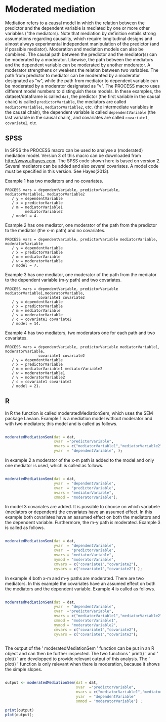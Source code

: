 # Moderated mediation

Mediation refers to a causal model in which the relation between the predictor and the dependent variable is mediated by one or more other variables ("the mediators). Note that mediation by definition entails strong assumptions regarding causality, which require longitudinal designs and almost always experimental independent manipulation of the predictor (and if possible mediator). 
Moderation and mediation models can also be combined. The causal path between the predictor and the mediator(s) can be moderated by a moderator. Likewise, the path between the mediators and the dependent variable can be moderated by another moderator. A moderator strengthens or weakens the relation between two variables.
The path from predictor to mediator can be moderated by a moderator designated as "w", while the path from mediator to dependent variable can be moderated by a moderator designated as "v". The PROCESS macro uses different model numbers to distinguish these models.
In these examples, the dataset/dataframe is called `dat`, the predictor (the first variable in the causal chain) is called `predictorVariable`, the mediators are called `mediatorVariable1`, `mediatorVariable2`, etc. (the intermediate variables in the causal chain), the dependent variable is called `dependentVariable` (the last variable in the causal chain), and covariates are called `covariate1`, `covariate2`, etc.

## SPSS

In SPSS the PROCESS macro can be used to analyse a (moderated) mediation model. Version 3 of this macro can be downloaded from http://www.afhayes.com. The SPSS code shown here is based on version 2. Several mediators can be added and also several covariates. A model code must be specified in this version. See Hayes(2013). 

Example 1 has two mediators and no covariates.

```
PROCESS vars = dependentVariable, predictorVariable, mediatorVariable1, mediatorVariable2
   / y = dependentVariable
   / x = predictorVariable
   / m = mediatorVariable1
         mediatorVariable2
   / model = 4.

```

Example 2 has one mediator, one moderator of the path from the predictor to the mediator (the x-m path) and no covariates.

```
PROCESS vars = dependentVariable, predictorVariable mediatorVariable, moderatorVariable
   / y = dependentVariable
   / x = predictorVariable
   / m = mediatorVariable 
   / w = moderatorVariable
   / model = 7.

```

Example 3 has one mediator, one moderator of the path from the mediator to the dependent variable (m-y path) and two covariates.

```
PROCESS vars = dependentVariable, predictorVariable mediatorVariable1,moderatorVariable, 
               covariate1 covariate2
   / y = dependentVariable 
   / x = predictorVariable 
   / m = mediatorVariable 
   / v = moderatorVariable
   / c = covariate1 covariate2
   / model = 14.

```

Example 4 has two mediators, two moderators one for each path and two covariates.

```
PROCESS vars = dependentVariable, predictorVariable mediatorVariable1, moderatorVariable, 
               covariate1 covariate2
   / y = dependentVariable 
   / x = predictorVariable 
   / m = mediatorVariable1 mediatorVariable2
   / w = moderatorVariable1
   / v = moderatorVariable2
   / c = covariate1 covariate2
   / model = 21.
```

## R

In R the function is called moderatedMediationSem, which uses the SEM package Lavaan.
Example 1 is a mediation model without moderator and with two mediators; this model and is called as follows.

```r

moderatedMediationSem(dat = dat, 
                      xvar  ="predictorVariable", 
                      mvars = c("mediatorVariable1","mediatorVariable2"), 
                      yvar  = "dependentVariable", );
```


In example 2 a moderator of the x-m path is added to the model and only one mediator is used, which is called as follows.

```r

moderatedMediationSem(dat = dat, 
                      yvar  = "dependentVariable",
                      xvar  = "predictorVariable", 
                      mvars = "mediatorVariable", 
                      xmmod = "moderatorVariable");
```

In model 3 covariates are added. It is possible to choose on which variabele (mediators or dependent) the covariates have an assumed effect. In this example both covariates have an assumed effect on both the mediators and the dependent variable. Furthermore, the m-y path is moderated. Example 3 is called as follows.

```r

moderatedMediationSem(dat = dat, 
                      yvar  = "dependentVariable",
                      xvar  = "predictorVariable", 
                      mvars = "mediatorVariable", 
                      mymod = "moderatorVariable",
                      cmvars = c("covariate1","covariate2"),
                      cyvars = c("covariate1","covariate2") );
```

In example 4 both x-m and m-y paths are moderated. There are two mediators.
In this example the covariates have an assumed effect on both the mediators and the dependent variable.
Example 4 is called as follows.

```r

moderatedMediationSem(dat = dat, 
                      yvar  = "dependentVariable", 
                      xvar  ="predictorVariable", 
                      mvars = c("mediatorVariable1","mediatorVariable2"), 
                      xmmod = "moderatorVariable1",
                      mymod = "moderatorVariable2",
                      cmvars = c("covariate1","covariate2"), 
                      cyvars = c("covariate1","covariate2");
             
```

The output of the ' moderatedMediationSem ' function can be put in an R object and can then be further inspected. The two functions ' print() ' and ' plot() ' are  developped to provide relevant output of this analysis.
The ' plot() ' function is only relevant when there is moderation, because it shows the simple slopes.

```r

output <- moderatedMediationSem(dat = dat, 
                                xvar  ="predictorVariable", 
                                mvars = c("mediatorVariable1","mediatorVariable2"), 
                                yvar  = "dependentVariable"
                                xmmod = "moderatorVariable") ;

print(output)
plot(output);         
             
             
```




